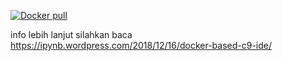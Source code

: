 [![Docker pull](https://img.shields.io/docker/pulls/cumi/c9.svg )](https://hub.docker.com/r/cumi/c9)

info lebih lanjut silahkan baca https://ipynb.wordpress.com/2018/12/16/docker-based-c9-ide/
